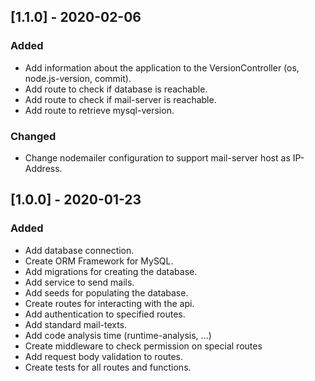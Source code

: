 ## [1.1.0] - 2020-02-06
### Added
 - Add information about the application to the VersionController (os, node.js-version, commit).
 - Add route to check if database is reachable.
 - Add route to check if mail-server is reachable.
 - Add route to retrieve mysql-version.
 
### Changed
 - Change nodemailer configuration to support mail-server host as IP-Address.

## [1.0.0] - 2020-01-23
### Added
 - Add database connection.
 - Create ORM Framework for MySQL.
 - Add migrations for creating the database.
 - Add service to send mails.
 - Add seeds for populating the database.
 - Create routes for interacting with the api.
 - Add authentication to specified routes.
 - Add standard mail-texts.
 - Add code analysis time (runtime-analysis, ...)
 - Create middleware to check permission on special routes
 - Add request body validation to routes.
 - Create tests for all routes and functions.
